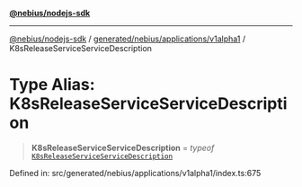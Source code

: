 [**@nebius/nodejs-sdk**](../../../../../README.md)

---

[@nebius/nodejs-sdk](../../../../../README.md) / [generated/nebius/applications/v1alpha1](../README.md) / K8sReleaseServiceServiceDescription

# Type Alias: K8sReleaseServiceServiceDescription

> **K8sReleaseServiceServiceDescription** = _typeof_ [`K8sReleaseServiceServiceDescription`](../variables/K8sReleaseServiceServiceDescription.md)

Defined in: src/generated/nebius/applications/v1alpha1/index.ts:675
